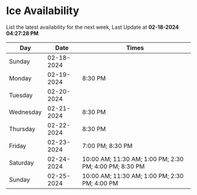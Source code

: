 # Ice Availability

List the latest availability for the next week, Last Update at **02-18-2024 04:27:28 PM**

| Day         | Date        | Times       |
| ----------- | ----------- | ----------- |
|Sunday|02-18-2024||
|Monday|02-19-2024|8:30 PM|
|Tuesday|02-20-2024||
|Wednesday|02-21-2024|8:30 PM|
|Thursday|02-22-2024|8:30 PM|
|Friday|02-23-2024|7:00 PM; 8:30 PM|
|Saturday|02-24-2024|10:00 AM; 11:30 AM; 1:00 PM; 2:30 PM; 4:00 PM; 8:30 PM|
|Sunday|02-25-2024|10:00 AM; 11:30 AM; 1:00 PM; 2:30 PM; 4:00 PM|
